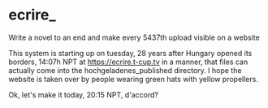 # ecrire_
Write a novel to an end and make every 5437th upload visible on a website

This system is starting up on tuesday, 28 years after Hungary opened its borders, 14:07h NPT at https://ecrire.t-cup.tv in a manner, that files can actually come into the hochgeladenes_published directory. I hope the website is taken over by people wearing green hats with yellow propellers.

Ok, let's make it today, 20:15 NPT, d'accord?
